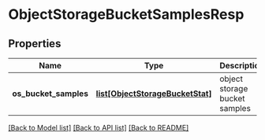 # ObjectStorageBucketSamplesResp

## Properties
Name | Type | Description | Notes
------------ | ------------- | ------------- | -------------
**os_bucket_samples** | [**list[ObjectStorageBucketStat]**](ObjectStorageBucketStat.md) | object storage bucket samples | 

[[Back to Model list]](../README.md#documentation-for-models) [[Back to API list]](../README.md#documentation-for-api-endpoints) [[Back to README]](../README.md)


